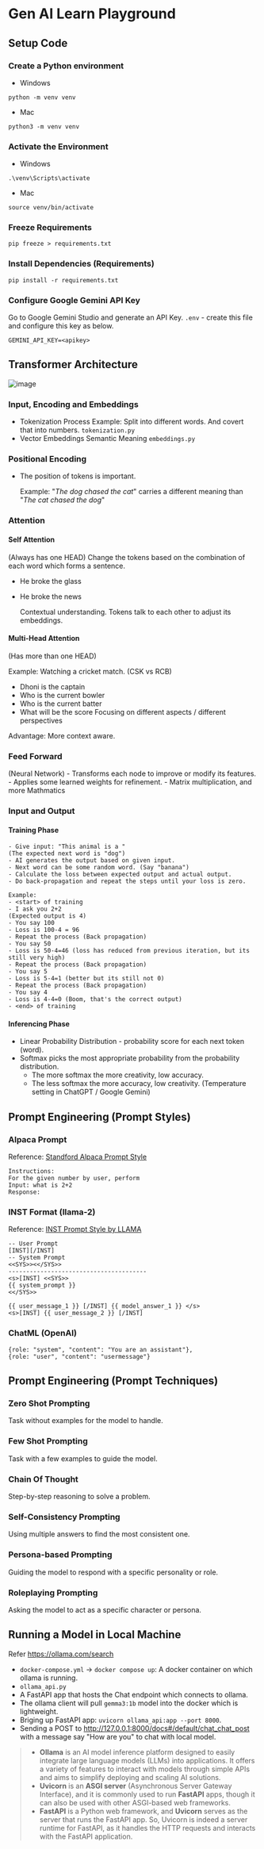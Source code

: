 # Gen AI Learn Playground

## Setup Code

### Create a Python environment

- Windows

```
python -m venv venv
```

- Mac

```
python3 -m venv venv
```

### Activate the Environment

- Windows

```
.\venv\Scripts\activate
```

- Mac

```
source venv/bin/activate
```

### Freeze Requirements

```
pip freeze > requirements.txt
```

### Install Dependencies (Requirements)

```
pip install -r requirements.txt
```

### Configure Google Gemini API Key
Go to Google Gemini Studio and generate an API Key.
`.env` - create this file and configure this key as below.
```
GEMINI_API_KEY=<apikey>
```

## Transformer Architecture

![image](https://github.com/user-attachments/assets/16b217d4-0236-47ad-90bd-eb78b20d8932)

### Input, Encoding and Embeddings

- Tokenization Process
  Example: Split into different words. And covert that into numbers.
  `tokenization.py`
- Vector Embeddings
  Semantic Meaning
  `embeddings.py`

### Positional Encoding

- The position of tokens is important.

  Example: "_The dog chased the cat_" carries a different meaning than "_The cat chased the dog_"

### Attention

#### Self Attention

(Always has one HEAD)
Change the tokens based on the combination of each word which forms a sentence. 
- He broke the glass
- He broke the news

  Contextual understanding. Tokens talk to each other to adjust its embeddings.

#### Multi-Head Attention

(Has more than one HEAD)

Example: Watching a cricket match. (CSK vs RCB)

- Dhoni is the captain
- Who is the current bowler
- Who is the current batter
- What will be the score
  Focusing on different aspects / different perspectives

Advantage: More context aware.

### Feed Forward

(Neural Network) - Transforms each node to improve or modify its features. - Applies some learned weights for refinement. - Matrix multiplication, and more Mathmatics

### Input and Output

#### Training Phase

    - Give input: "This animal is a "
    (The expected next word is "dog")
    - AI generates the output based on given input.
    - Next word can be some random word. (Say "banana")
    - Calculate the loss between expected output and actual output.
    - Do back-propagation and repeat the steps until your loss is zero.

    Example:
    - <start> of training
    - I ask you 2+2
    (Expected output is 4)
    - You say 100
    - Loss is 100-4 = 96
    - Repeat the process (Back propagation)
    - You say 50
    - Loss is 50-4=46 (loss has reduced from previous iteration, but its still very high)
    - Repeat the process (Back propagation)
    - You say 5
    - Loss is 5-4=1 (better but its still not 0)
    - Repeat the process (Back propagation)
    - You say 4
    - Loss is 4-4=0 (Boom, that's the correct output)
    - <end> of training

#### Inferencing Phase

- Linear Probability Distribution - probability score for each next token (word).
- Softmax picks the most appropriate probability from the probability distribution.
  - The more softmax the more creativity, low accuracy.
  - The less softmax the more accuracy, low creativity.
    (Temperature setting in ChatGPT / Google Gemini)

## Prompt Engineering (Prompt Styles)

### Alpaca Prompt
Reference: [Standford Alpaca Prompt Style](https://github.com/tatsu-lab/stanford_alpaca)

    Instructions:
    For the given number by user, perform
    Input: what is 2+2
    Response:


### INST Format (llama-2)
Reference: [INST Prompt Style by LLAMA](https://www.llama.com/docs/model-cards-and-prompt-formats/meta-llama-2/)

    -- User Prompt
    [INST][/INST]
    -- System Prompt
    <<SYS>><</SYS>>
    ---------------------------------------
    <s>[INST] <<SYS>>
    {{ system_prompt }}
    <</SYS>>

    {{ user_message_1 }} [/INST] {{ model_answer_1 }} </s>
    <s>[INST] {{ user_message_2 }} [/INST]

### ChatML (OpenAI)

    {role: "system", "content": "You are an assistant"},
    {role: "user", "content": "usermessage"}

## Prompt Engineering (Prompt Techniques)

### Zero Shot Prompting
Task without examples for the model to handle.

### Few Shot Prompting
Task with a few examples to guide the model.

### Chain Of Thought
Step-by-step reasoning to solve a problem.

### Self-Consistency Prompting
Using multiple answers to find the most consistent one.

### Persona-based Prompting
Guiding the model to respond with a specific personality or role.

### Roleplaying Prompting
Asking the model to act as a specific character or persona.

## Running a Model in Local Machine
Refer https://ollama.com/search 
 - `docker-compose.yml` -> `docker compose up`: A docker container on which ollama is running. 
 - `ollama_api.py`
  - A FastAPI app that hosts the Chat endpoint which connects to ollama.
  - The ollama client will pull `gemma3:1b` model into the docker which is lightweight.
  - Briging up FastAPI app: `uvicorn ollama_api:app --port 8000`.
 - Sending a POST to http://127.0.0.1:8000/docs#/default/chat_chat_post with a message say "How are you" to chat with local model.
   
> - **Ollama** is an AI model inference platform designed to easily integrate large language models (LLMs) into applications. It offers a variety of features to interact with models through simple APIs and aims to simplify deploying and scaling AI solutions.
> - **Uvicorn** is an **ASGI server** (Asynchronous Server Gateway Interface), and it is commonly used to run **FastAPI** apps, though it can also be used with other ASGI-based web frameworks.
> - **FastAPI** is a Python web framework, and **Uvicorn** serves as the server that runs the FastAPI app. So, Uvicorn is indeed a server runtime for FastAPI, as it handles the HTTP requests and interacts with the FastAPI application.

 

    



